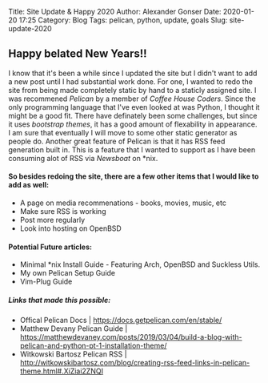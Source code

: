 Title: Site Update & Happy 2020
Author: Alexander Gonser
Date: 2020-01-20 17:25
Category: Blog
Tags: pelican, python, update, goals 
Slug: site-update-2020

## Happy belated New Years!!

I know that it's been a while since I updated the site but I didn't want to add a new post until I had substantial work done. 
For one, I wanted to redo the site from being made completely static by hand to a staticly assigned site. I was recommened _Pelican_ by a member of _Coffee House Coders_.  Since the only programming language that I've even looked at was Python, I thought it might be a good fit.  There have definately been some challenges, but since it uses _bootstrap themes_, it has a good amount of flexability in appearance. I am sure that eventually I will move to some other static generator as people do. Another great feature of Pelican is that it has RSS feed generation built in. This is a feature that I wanted to support as I have been consuming alot of RSS via _Newsboat_ on *nix. 


#### So besides redoing the site, there are a few other items that I would like to add as well:

* A page on media recommenations - books, movies, music, etc
* Make sure RSS is working
* Post more regularly
* Look into hosting on OpenBSD

#### Potential Future articles:

* Minimal *nix Install Guide - Featuring Arch, OpenBSD and Suckless Utils.
* My own Pelican Setup Guide
* Vim-Plug Guide

##### Links that made this possible:

* Offical Pelican Docs | https://docs.getpelican.com/en/stable/
* Matthew Devany Pelican Guide | https://matthewdevaney.com/posts/2019/03/04/build-a-blog-with-pelican-and-python-pt-1-installation-theme/
* Witkowski Bartosz Pelican RSS | http://witkowskibartosz.com/blog/creating-rss-feed-links-in-pelican-theme.html#.XiZiai2ZNQI
